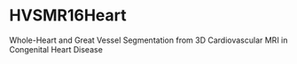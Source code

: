 # HVSMR16Heart
Whole-Heart and Great Vessel Segmentation from 3D Cardiovascular MRI in Congenital Heart Disease
